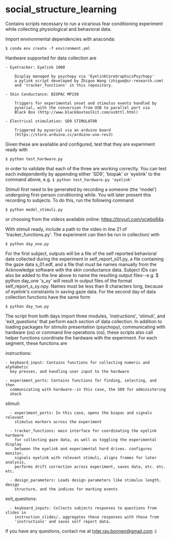 # social_structure_learning

Contains scripts necessary to run a vicarious fear conditioning experiment while collecting physiological and behavioral data. 

Import environmental dependencies with anaconda:

    $ conda env create -f environment.yml

Hardware supported for data collection are
	
	- Eyetracker: Eyelink 1000
		
		Display managed by psychopy via 'EyelinkCoreGraphicsPsychopy' 
		a pylink script developed by Zhiguo Wang (zhiguo@sr-research.com)
		and 'tracker_functions' in this repository.  
 
	- Skin Conductance: BIOPAC MP150

		Triggers for experimental onset and stimulus events handled by
		pyserial, with the conversion from USB to parallel port via 
		Black Box (http://www.blackboxtoolkit.com/usbttl.html)

	- Electrical stimulation: SD9 STIMULATOR

		Triggered by pyserial via an arduino board 
		(https://store.arduino.cc/arduino-uno-rev3) 

Given these are available and configured, test that they are experiment ready with

    $ python test_hardware.py

in order to validate that each of the three are working correctly. You can test 
each independently by appending either 'SD9', 'biopak' or 'eyelink' to the 
command above, e.g. ```$ python test_hardware.py 'eyelink'```

Stimuli first need to be generated by recording a someone (the 'model')  undergoing first-person conditioning
while. You will later present this recording to subjects. To do this, run the following command 

    $ python model_stimuli.py

or choosing from the videos available online: https://tinyurl.com/ycwbs64a . 

With stimuli ready, include a path to the video in line 21 of 'tracker_functions.py'. The
experiment can then be run in collection/ with

    $ python day_one.py

For the first subject, outputs will be a file of the self reported behavioral date 
collected during the experiment in self_report_s01.py, a file containing the gaze 
data s_01.edf, and a file that must be names manually from the Acknowledge software 
with the skin conductance data. Subject IDs can also be added to the line above to 
name the resulting output files--e.g. $ python day_one 's_xy' will result in output 
files of the format self_report_s_xy.npy. Names must be less than 8 characters long, 
because of eyelink's constraints in saving gaze data. For the second day of data 
collection functions have the same form

    $ python day_two.py

The script from both days import three modules, 'instructions', 'stimuli', and 'exit_questions'
that perform each section of data collection. In addition to loading packages 
for stimulis presentation (psychopy), communicating with hardware (os) or 
command line operations (os), these scripts also call helper functions coordinate
the hardware with the experiment. For each segment, these functions are

  instructions:

    - keyboard_input: Contains functions for collecting numeric and alphabetic
      key presses, and handling user input to the hardware

    - experiment_ports: Contains functions for finding, selecting, and then
      communicating with hardware--in this case, the SD9 for administering
      shock

  stimuli:

      - experiment_ports: In this case, opens the biopac and signals relevant
        stimulus markers across the experiment

      - tracker_functions: main interface for coordinating the eyelink hardware
        for collecting gaze data, as well as toggling the experimental display
        between the eyelink and experimental hard drives. configures monitor,
        signals eyelink with relevant stimuli, aligns frames for later analysis,
        performs drift correction across experiment, saves data, etc. etc. etc.

      - design_parameters: Loads design parameters like stimulus length, design
        structure, and the indices for marking events

  exit_questions:

      - keyboard_inputs: Collects subjects responses to questions from slides in
        instruction_slides/, aggregates these responses with those from
        'instructions' and saves self report data.

If you have any questions, contact me at tyler.ray.bonnen@gmail.com :) 
